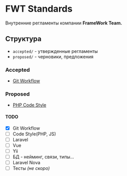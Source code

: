 # FWT Standards

Внутренние регламенты компании **FrameWork Team.**

## Структура
* `accepted/` - утвержденные регламенты
* `proposed/` - черновики, предложения

### Accepted
* [Git Workflow](accepted/git-workflow.md)

### Proposed
* [PHP Code Style](proposed/php-code-style.md)


#### TODO
- [x] Git Workflow
- [ ] Code Style(PHP, JS)
- [ ] Laravel
- [ ] Vue
- [ ] Yii
- [ ] БД - нейминг, связи, типы...
- [ ] Laravel Nova
- [ ] Тесты _(не скоро)_
